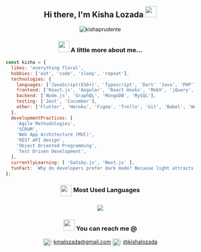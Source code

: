 
<h2 align="center">
  Hi there, I'm Kisha Lozada <img src="https://media.giphy.com/media/d7U9wE4REtinUIDeQ7/giphy.gif" width="30">
</h2>
 <p align="center"> <img src="https://komarev.com/ghpvc/?username=kishaprudente" alt="kishaprudente"/></p>

<!-- <p align="center">
  <img align="center" src="https://github.com/kishaprudente/kishaprudente/blob/master/assets/banner.png" alt="banner that says Kisha Prudente - software engineer" height="350">
</p> -->

<h3 align="center">
  <img src="https://media.giphy.com/media/U4qQKbaM2evCBkfyX0/giphy.gif" width="30"> A little more about me...  
</h3>

```javascript
const kisha = {
  likes: 'everything floral',
  hobbies: ['eat', 'code', 'sleep', 'repeat'],
  technologies: {
    languages: ['JavaScript(ES6+)', 'Typescript', 'Dart' 'Java', 'PHP'],
    frontend: ['React.js', 'Angular', 'React Hooks', 'MobX', 'jQuery', 'HTML5', 'CSS3'],
    backend: ['Node.js', 'GraphQL', 'MongoDB', 'MySQL'],
    testing: ['Jest', 'Cucumber'],
    other: ['Flutter', 'Heroku', 'Figma', 'Trello', 'Git', 'Babel', 'Webpack'],
  },
  developmentPractices: [
    'Agile Methodologies',
    'SCRUM',
    'Web App Architecture (MVC)',
    'REST API design',
    'Object Oriented Programming',
    'Test Driven Development',
  ],
  currentlyLearning: [ 'Gatsby.js', 'Next.js' ],
  funFact: `Why do developers prefer dark mode? Because light attracts bugs.`
};
```

<h3 align="center">
  <img align="center" src="https://media.giphy.com/media/0pdCSfitokQguvppgd/giphy.gif" width="30"> Most Used Languages
<h3>
<p align="center">
  <img align="center" src="https://github-readme-stats.vercel.app/api/top-langs/?username=kishaprudente&layout=compact&hide_title=true&langs_count=10"/>
</p>

<h3 align="center">
  <img src="https://media.giphy.com/media/QaMRLY2nyVSUu9rZRw/giphy.gif" width="30"> You can reach me @
</h3>
<p align="center">
   <img align="center" src="https://cdn.jsdelivr.net/npm/simple-icons@3.0.1/icons/gmail.svg" alt="kmalozada" height="20" width="20" />: <a href="mailto: kmalozada@gmail.com" target="_blank">kmalozada@gmail.com</a>
  <img align="center" src="https://cdn.jsdelivr.net/npm/simple-icons@3.0.1/icons/linkedin.svg" alt="kishaprudente" height="20" width="20" />: <a href="https://linkedin.com/in/kishalozada" target="_blank">@kishalozada</a>
</p>

<!--
**kishaprudente/kishaprudente** is a ✨ _special_ ✨ repository because its `README.md` (this file) appears on your GitHub profile.

Here are some ideas to get you started:

- 🔭 I’m currently working on ...
- 🌱 I’m currently learning ...
- 👯 I’m looking to collaborate on ...
- 🤔 I’m looking for help with ...
- 💬 Ask me about ...
- 📫 How to reach me: ...
- 😄 Pronouns: ...
- ⚡ Fun fact: ...
`Always code as if the guy who ends up maintaining your code will 
    be a violent psychopath who knows where you live. -Martin Golding`
  -->


